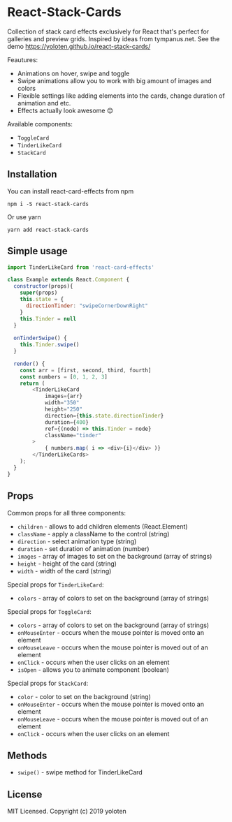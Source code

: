 # React-Stack-Cards

Collection of stack card effects exclusively for React that's perfect for galleries and preview grids. Inspired by ideas from tympanus.net. 
See the demo https://yoloten.github.io/react-stack-cards/

Feautures: 

- Animations on hover, swipe and toggle
- Swipe animations allow you to work with big amount of images and colors
- Flexible settings like adding elements into the cards, change duration of animation and etc.
- Effects actually look awesome :blush:

Available components:

- `ToggleCard`
- `TinderLikeCard`
- `StackCard`

## Installation

You can install react-card-effects from npm

```
npm i -S react-stack-cards
```
Or use yarn

```
yarn add react-stack-cards
```

## Simple usage

```javascript
import TinderLikeCard from 'react-card-effects'

class Example extends React.Component {
  constructor(props){
    super(props)
    this.state = {
      directionTinder: "swipeCornerDownRight"
    }
    this.Tinder = null
  }
  
  onTinderSwipe() {
    this.Tinder.swipe()
  }

  render() {
    const arr = [first, second, third, fourth]
    const numbers = [0, 1, 2, 3]
    return (
        <TinderLikeCard
            images={arr}
            width="350"
            height="250"
            direction={this.state.directionTinder}
            duration={400}
            ref={(node) => this.Tinder = node}
            className="tinder"
        >
            { numbers.map( i => <div>{i}</div> )}
        </TinderLikeCards>
    );
  }
}

```
## Props
Common props for all three components:

- `children` - allows to add children elements (React.Element)
- `className` - apply a className to the control (string)
- `direction` - select animation type (string)
- `duration` - set duration of animation (number)
- `images` - array of images to set on the background (array of strings)
- `height` - height of the card (string)
- `width` - width of the card (string)

Special props for `TinderLikeCard`:

- `colors` - array of colors to set on the background (array of strings)

Special props for `ToggleCard`:

- `colors` - array of colors to set on the background (array of strings)
- `onMouseEnter` - occurs when the mouse pointer is moved onto an element
- `onMouseLeave` - occurs when the mouse pointer is moved out of an element
- `onClick` - occurs when the user clicks on an element
- `isOpen` - allows you to animate component (boolean)

Special props for `StackCard`:
- `color` - color to set on the background (string)
- `onMouseEnter` - occurs when the mouse pointer is moved onto an element
- `onMouseLeave` - occurs when the mouse pointer is moved out of an element
- `onClick` - occurs when the user clicks on an element

## Methods
- `swipe()` - swipe method for TinderLikeCard

## License
MIT Licensed. Copyright (c) 2019 yoloten